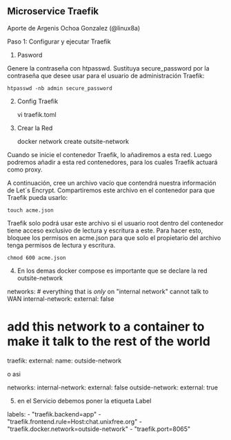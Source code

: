 ## Microservice Traefik

Aporte de Argenis Ochoa Gonzalez (@linux8a)

Paso 1: Configurar y ejecutar Traefik

1. Pasword

Genere la contraseña con htpasswd. Sustituya secure_password por la contraseña que desee usar para el usuario de administración Traefik:

    htpasswd -nb admin secure_password

2. Config Traefik

   vi traefik.toml


3. Crear la Red

    docker network create outsite-network

Cuando se inicie el contenedor Traefik, lo añadiremos a esta red. Luego podremos añadir a esta red contenedores, para los cuales Traefik actuará como proxy.

A continuación, cree un archivo vacío que contendrá nuestra información de Let´s Encrypt. Compartiremos este archivo en el contenedor para que Traefik pueda usarlo:

    touch acme.json

Traefik solo podrá usar este archivo si el usuario root dentro del contenedor tiene acceso exclusivo de lectura y escritura a este. Para hacer esto, bloquee los permisos en acme.json para que solo el propietario del archivo tenga permisos de lectura y escritura.

    chmod 600 acme.json


4. En los demas docker compose es importante que se declare la red outsite-network

networks:
    # everything that is *only* on "internal network" cannot talk to WAN
  internal-network:
    external: false
  # add this network to a container to make it talk to the rest of the world
  traefik:
    external: 
      name: outside-network


o asi

networks: 
  internal-network:
    external: false
  outside-network:
    external: true



5. en el Servicio debemos poner la etiqueta Label

labels:
      - "traefik.backend=app"
      - "traefik.frontend.rule=Host:chat.unixfree.org"
      - "traefik.docker.network=outside-network"
      - "traefik.port=8065"
